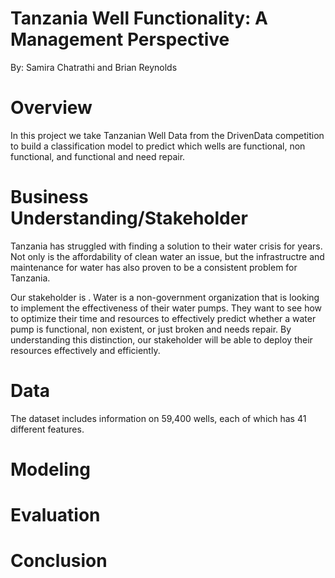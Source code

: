 # Tanzania Well Functionality: A Management Perspective
  By: Samira Chatrathi and Brian Reynolds

# Overview
  In this project we take Tanzanian Well Data from the DrivenData competition to build a classification model to predict which wells are functional, non functional, and functional and need repair. 


# Business Understanding/Stakeholder
Tanzania has struggled with finding a solution to their water crisis for years. Not only is the affordability of clean water an issue, but the infrastructre and maintenance for water has also proven to be a consistent problem for Tanzania. 









Our stakeholder is . Water is a non-government organization that is looking to implement the effectiveness of their water pumps. They want to see how to optimize their time and resources to effectively predict whether a water pump is functional, non existent, or just broken and needs repair. By understanding this distinction, our stakeholder will be able to deploy their resources effectively and efficiently.
# Data
 The dataset includes information on 59,400 wells, each of which has 41 different features.



# Modeling


# Evaluation


# Conclusion
